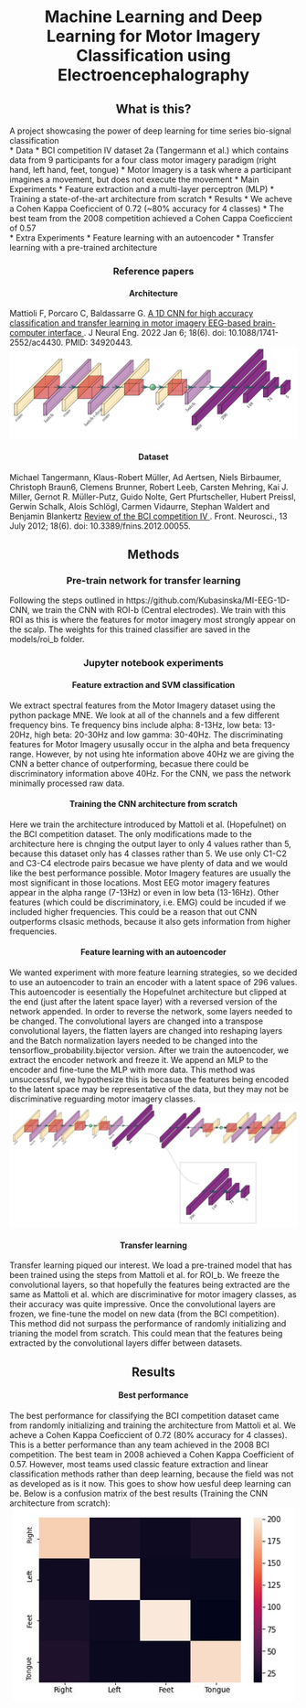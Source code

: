 <h1 align="center" > Machine Learning and Deep Learning for Motor Imagery Classification using Electroencephalography </h1>

<h2 align="center" > What is this? </h2>
<div> A project showcasing the power of deep learning for time series bio-signal classification</div>
* Data
  * BCI competition IV dataset 2a (Tangermann et al.) which contains data from 9 participants for a four class motor imagery paradigm (right hand, left hand, feet, tongue)
    * Motor Imagery is a task where a participant imagines a movement, but does not execute the movement
* Main Experiments
  * Feature extraction and a multi-layer perceptron (MLP)
  * Training a state-of-the-art architecture from scratch
* Results
  * We acheve a Cohen Kappa Coeficcient of 0.72 (~80% accuracy for 4 classes)
    * The best team from the 2008 competition achieved a Cohen Cappa Coeficcient of 0.57
<br>
* Extra Experiments
  * Feature learning with an autoencoder
  * Transfer learning with a pre-trained architecture

<h3 align="center" > Reference papers </h3>
<h4 align="center" > Architecture </h4>
 <div> Mattioli F, Porcaro C, Baldassarre G. <a href="https://iopscience.iop.org/article/10.1088/1741-2552/ac4430">A 1D CNN for high accuracy classification and 
transfer learning in motor imagery EEG-based brain-computer interface </a>. J Neural Eng. 2022 
Jan 6;
18(6). doi: 10.1088/1741-2552/ac4430. PMID: 34920443. </div> 

<div align="center">
<img src="Images/hopefullnet.png" alt="HopefullNet">
</div>

<h4 align="center" > Dataset </h4>
<div> Michael Tangermann, Klaus-Robert Müller, Ad Aertsen, Niels Birbaumer, Christoph Braun6, Clemens Brunner, Robert Leeb, Carsten Mehring, Kai J. Miller, Gernot R. Müller-Putz, Guido Nolte, Gert Pfurtscheller, Hubert Preissl, Gerwin Schalk, Alois Schlögl, Carmen Vidaurre, Stephan Waldert and Benjamin Blankertz <a href="https://www.frontiersin.org/articles/10.3389/fnins.2012.00055/full">Review of the BCI competition IV </a>. Front. Neurosci., 13 July 2012;
18(6). doi: 10.3389/fnins.2012.00055. </div> 

<h2 align="center" > Methods </h2>

<h3 align="center" > Pre-train network for transfer learning</h4>
Following the steps outlined in https://github.com/Kubasinska/MI-EEG-1D-CNN, we train the CNN with ROI-b (Central electrodes). We train with this ROI as this is where the features for motor imagery most strongly appear on the scalp. The weights for this trained classifier are saved in the models/roi_b folder.

<h3 align="center" > Jupyter notebook experiments </h3>

<h4 align="center" > Feature extraction and SVM classification</h4>
We extract spectral features from the Motor Imagery dataset using the python package MNE. We look at all of the channels and a few different frequency bins. Te frequency bins include alpha: 8-13Hz, low beta: 13-20Hz, high beta: 20-30Hz and low gamma: 30-40Hz. The discriminating features for Motor Imagery ususally occur in the alpha and beta frequency range. However, by not using hte information above 40Hz we are giving the CNN a better chance of outperforming, becasue there could be discriminatory information above 40Hz. For the CNN, we pass the network minimally processed raw data.

<h4 align="center" > Training the CNN architecture from scratch</h4>
Here we train the architecture introduced by Mattoli et al. (Hopefulnet) on the BCI competition dataset. The only modifications made to the architecture here is chnging the output layer to only 4 values rather than 5, because this dataset only has 4 classes rather than 5. We use only C1-C2 and C3-C4 electrode pairs becasue we have plenty of data and we would like the best performance possible. Motor Imagery features are usually the most significant in those locations. Most EEG motor imagery features appear in the alpha range (7-13Hz) or even in low beta (13-16Hz). Other features (which could be discriminatory, i.e. EMG) could be incuded if we included higher frequencies. This could be a reason that out CNN outperforms clsasic methods, because it also gets information from higher frequencies.


<h4 align="center" > Feature learning with an autoencoder </h4>
We wanted experiment with more feature learning strategies, so we decided to use an autoencoder to train an encoder with a latent space of 296 values. This autoencoder is eesentially the Hopefulnet architecture but clipped at the end (just after the latent space layer) with a reversed version of the network appended. In order to reverse the network, some layers needed to be changed. The convolutional layers are changed into a transpose convolutional layers, the flatten layers are changed into reshaping layers and the Batch normalization layers needed to be changed into the tensorflow_probability.bijector version. After we train the autoencoder, we extract the encoder network and freeze it. We append an MLP to the encoder and fine-tune the MLP with more data.
This method was unsuccessful, we hypothesize this is becasue the features being encoded to the latent space may be representative of the data, but they may not be discriminative reguarding motor imagery classes.

<div align="center">
<img src="Images/autoencoder.jpg" alt="Autoencoder Based on Hopefulnet">
</div>

<h4 align="center" > Transfer learning </h4>
Transfer learning piqued our interest. We load a pre-trained model that has been trained using the steps from Mattoli et al. for ROI_b. We freeze the convolutional layers, so that hopefully the features being extracted are the same as Mattoli et al. which are discriminative for motor imagery classes, as their accuracy was quite impressive. Once the convolutional layers are frozen, we fine-tune the model on new data (from the BCI competition). This method did not surpass the performance of randomly initializing and trianing the model from scratch. This could mean that the features being extracted by the convolutional layers differ between datasets.

<h2 align="center" > Results </h2>

<h4 align="center" > Best performance </h4>
The best performance for classifying the BCI competition dataset came from randomly initializing and training the architecture from Mattoli et al. We acheve a Cohen Kappa Coeficcient of 0.72 (80% accuracy for 4 classes). This is a better performance than any team achieved in the 2008 BCI competition. The best team in 2008 achieved a Cohen Kappa Coefficient of 0.57. However, most teams used classic feature extraction and linear classification methods rather than deep learning, because the field was not as developed as is it now. This goes to show how uesful deep learning can be. Below is a confusion matrix of the best results (Training the CNN architecture from scratch):

<div align="center">
<img src="Images/confusion_matrix.jpg" alt="Confusion matrix of best results">
</div>